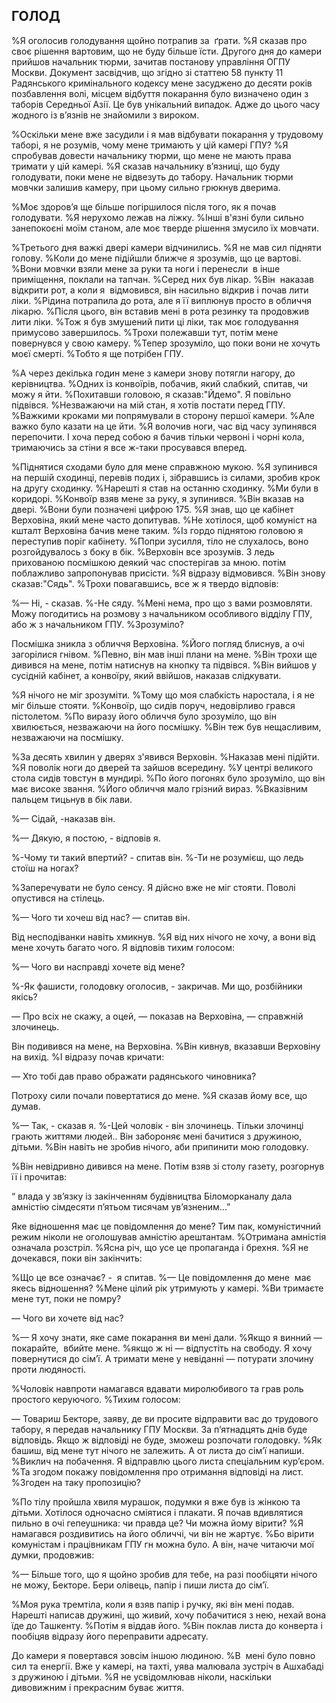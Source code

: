 ## ГОЛОД

%Я оголосив голодування щойно потрапив за  ґрати.
%Я сказав про своє рішення вартовим, що не буду більше їсти.
Другого дня до камери прийшов начальник тюрми, зачитав постанову управління ОГПУ Москви.
Документ засвідчив, що згідно зі статтею 58 пункту 11 Радянського кримінального кодексу мене засуджено до десяти років позбавлення волі, місцем відбуття покарання було визначено один з таборів Середньої Азії.
Це був унікальний випадок.
Адже до цього часу жодного із в’язнів не знайомили з вироком.

%Оскільки мене вже засудили і я мав відбувати покарання у трудовому таборі, я не розумів, чому мене тримають у цій камері ГПУ?
%Я спробував довести начальнику тюрми, що мене не мають права тримати у цій камері.
%Я сказав начальнику в’язниці, що буду голодувати, поки мене не відвезуть до табору.
Начальник тюрми мовчки залишив камеру, при цьому сильно грюкнув дверима.

%Моє здоров’я ще більше погіршилося після того, як я почав голодувати.
%Я нерухомо лежав на ліжку.
%Інші в'язні були сильно занепокоєні моїм станом, але моє тверде рішення змусило їх мовчати.

%Третього дня важкі двері камери відчинились.
%Я не мав сил підняти голову.
%Коли до мене підійшли ближче я зрозумів, що це вартові.
%Вони мовчки взяли мене за руки та ноги і перенесли  в інше приміщення, поклали на тапчан.
%Серед них був лікар.
%Він  наказав відкрити рот, а коли я  відмовився, він насильно відкрив і почав лити ліки.
%Рідина потрапила до рота, але я її виплюнув просто в обличчя лікарю.
%Після цього, він вставив мені в рота резинку та продовжив лити ліки.
%Тож я був змушений пити ці ліки, так моє голодування примусово завершилось.
%Трохи полежавши тут, потім мене повернувся у свою камеру.
%Тепер зрозуміло, що поки вони не хочуть моєї смерті.
%Тобто я ще потрібен ГПУ.

%А через декілька годин мене з камери знову потягли нагору, до керівництва.
%Одних із конвоїрів, побачив, який слабкий, спитав, чи можу я йти.
%Похитавши головою, я сказав:"Йдемо".
Я повільно підвівся.
%Незважаючи на мій стан, я хотів постати перед ГПУ.
%Важкими кроками ми попрямували в сторону першої камери.
%Але важко було казати на це йти.
%Я волочив ноги, час від часу зупинявся перепочити.
І хоча перед собою я бачив тільки червоні і чорні кола, тримаючись за стіни я все ж-таки просувався вперед.

%Піднятися сходами було для мене справжною мукою.
%Я зупинився на першій сходинці, перевів подих і, зібравшись із силами, зробив крок на другу сходинку.
%Нарешті я став на останню сходинку.
%Ми були в коридорі.
%Конвоїр взяв мене за руку, я зупинився.
%Він вказав на двері.
%Вони були позначені цифрою 175.
%Я знав, що це кабінет Верховіна, який мене часто допитував.
%Не хотілося, щоб комуніст на кшталт Верховіна бачив мене таким.
%Із гордо піднятою головою я переступив поріг кабінету.
%Попри зусилля, тіло не слухалось, воно розгойдувалось з боку в бік.
%Верховін все зрозумів.
З ледь прихованою посмішкою деякий час спостерігав за мною.
потім поблажливо запропонував присісти.
%Я відразу відмовився.
%Він знову сказав:"Сядь".
%Трохи повагавшись, все ж я твердо відповів:

%— Ні, - сказав.
%-Не сяду.
%Мені нема, про що з вами розмовляти.
Можу погодитись на розмову з начальником особливого відділу ГПУ, або ж з начальником ГПУ.
%Зрозуміло?

Посмішка зникла з обличчя Верховіна.
%Його погляд блиснув, а очі загорілися гнівом.
%Певно, він мав інші плани на мене.
%Він трохи ще дивився на мене, потім натиснув на кнопку та підвівся.
%Він вийшов у сусідній кабінет, а конвоїру, який ввійшов, наказав слідкувати.

%Я нічого не міг зрозуміти.
%Тому що моя слабкість наростала, і я не міг більше стояти.
%Конвоїр, що сидів поруч, недовірливо грався пістолетом.
%По виразу його обличчя було зрозуміло, що він хвилюється, незважаючи на його посмішку.
%Він теж був нещасливим, незважаючи на посмішку.

%За десять хвилин у дверях з'явився Верховін.
%Наказав мені підійти.
%Я поволік ноги до дверей та зайшов всередину.
%У центрі великого стола сидів товстун в мундирі.
%По його погонях було зрозуміло, що він має високе звання.
%Його обличчя мало грізний вираз.
%Вказівним пальцем тицьнув в бік лави.

%— Сідай, -наказав він.

%— Дякую, я постою, - відповів я.

%-Чому ти такий впертий? - спитав він.
%-Ти не розумієш, що ледь стоїш на ногах?

%Заперечувати не було сенсу.
Я дійсно вже не міг стояти.
Поволі опустився на стілець.

%— Чого ти хочеш від нас? — спитав він.

Від несподіванки навіть хмикнув.
%Я від них нічого не хочу, а вони від мене хочуть багато чого.
Я відповів тихим голосом:

%— Чого ви насправді хочете від мене?

%-Як фашисти, голодовку оголосив, - закричав.
Ми що, розбійники якісь?

— Про всіх не скажу, а оцей, — показав на Верховіна, — справжній злочинець.

Він подивився на мене, на Верховіна.
%Він кивнув, вказавши Верховіну на вихід.
%І відразу почав кричати:

— Хто тобі дав право ображати радянського чиновника?

Потроху сили почали повертатися до мене.
%Я сказав йому все, що думав.

%— Так, - сказав я.
%-Цей чоловік - він злочинець.
Тільки злочинці грають життями людей..
Він забороняє мені бачитися з дружиною, дітьми.
%Він навіть не зробив нічого, аби припинити мою голодовку.

%Він невідривно дивився на мене.
Потім взяв зі столу газету, розгорнув її і прочитав:

“ влада у зв’язку із закінченням будівництва Біломорканалу дала амністію сімдесяти п’ятьом тисячам ув’язненим...”

Яке відношення має це повідомлення до мене?
Тим пак, комуністичний режим ніколи не оголошував амністію арештантам.
%Отримана амністія означала розстріл.
%Ясна річ, що усе це пропаганда і брехня.
%Я не дочекався, поки він закінчить:

%Що це все означає? -  я спитав.
%— Це повідомлення до мене  має якесь відношення?
%Мене цілий рік утримують у камері.
%Ви тримаєте мене тут, поки не помру?

— Чого ви хочете від нас?

%— Я хочу знати, яке саме покарання ви мені дали.
%Якщо я винний — покарайте,  вбийте мене.
%якщо ж ні — відпустіть на свободу.
Я хочу повернутися до сім’ї.
А тримати мене у невіданні — потурати злочину проти людяності.

%Чоловік навпроти намагався вдавати миролюбивого та грав роль простого керуючого.
%Тихим голосом:

— Товариш Бекторе, заяву, де ви просите відправити вас до трудового табору, я передав начальнику ГПУ Москви.
За п’ятнадцять днів буде відповідь.
Якщо ж відповіді не буде, зможеш розпочати голодовку.
%Як башиш, від мене тут нічого не залежить.
А от листа до сім’ї напиши.
%Виклич на побачення.
Я відправлю цього листа спеціальним кур’єром.
%Та згодом покажу повідомлення про отримання відповіді на лист.
%Згоден на таку пропозицію?

%По тілу пройшла хвиля мурашок, подумки я вже був із жінкою та дітьми.
Хотілося одночасно сміятися і плакати.
Я почав вдивлятися пильно в очі гепеушника: чи правда це?
Чи можна йому вірити?
%Я намагався роздивитись на його обличчі, чи він не жартує.
%Бо вірити комуністам і працівникам ГПУ гн можна було.
А він, наче читаючи мої думки, продовжив:

%— Більше того, що я щойно зробив для тебе, на разі пообіцяти нічого не можу, Бекторе.
Бери олівець, папір і пиши листа до сім’ї.

%Моя рука тремтіла, коли я взяв папір і ручку, які він мені подав.
Нарешті написав дружині, що живий, хочу побачитися з нею, нехай вона їде до Ташкенту.
%Потім я віддав його.
%Він поклав листа до конверта і пообіцяв відразу його переправити адресату.

До камери я повертався зовсім іншою людиною.
%В  мені було повно сил та енергії.
Вже у камері, на тахті, уява малювала зустріч в Ашхабаді з дружиною і дітьми.
%Я не усвідомлював ніколи, наскільки дивовижним і прекрасним буває життя.
